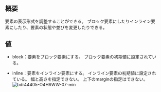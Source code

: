 ## 概要
要素の表示形式を調整することができる。
ブロック要素にしたりインライン要素にしたり、要素の状態や並びを変更したりできる。

## 値
- block：要素をブロック要素にする。
ブロック要素の初期値に設定されている。

- inline：要素をインライン要素にする。
インライン要素の初期値に設定されている。
幅と高さを指定できない。
上下のmarginの指定はできない。
![bdr44405-O4HRWW-07-min](https://github.com/uchas0120/TIL/assets/152408430/4720832e-9293-4101-a95b-f8c2f5985ebb)

